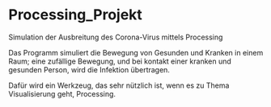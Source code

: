 # Processing_Projekt
Simulation der Ausbreitung des Corona-Virus mittels Processing

Das Programm simuliert die Bewegung von Gesunden und Kranken in einem Raum; eine zufällige Bewegung, 
und bei kontakt einer kranken und gesunden Person, wird die Infektion übertragen. 

Dafür wird ein Werkzeug, das sehr nützlich ist, wenn es zu Thema Visualisierung geht, Processing.

